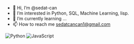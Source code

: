 - 👋 Hi, I’m @sedat-can
- 👀 I’m interested in Python, SQL, Machine Learning, lisp. 
- 🌱 I’m currently learning ...
- 📫 How to reach me sedatcancan1@gmail.com

![Python](https://img.shields.io/badge/-Python-3776AB?logo=python&logoColor=white&style=for-the-badge)
![JavaScript](https://img.shields.io/badge/-JavaScript-F7DF1E?logo=javascript&logoColor=black&style=for-the-badge)
